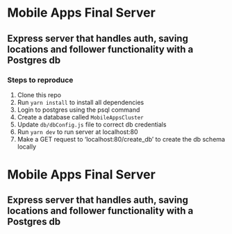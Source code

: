 # Mobile Apps Final Server

## Express server that handles auth, saving locations and follower functionality with a Postgres db

### Steps to reproduce
1.	Clone this repo
2.	Run `yarn install` to install all dependencies
3.	Login to postgres using the psql command
4.	Create a database called `MobileAppsCluster`
5. Update `db/dbConfig.js` file to correct db credentials
6.	Run `yarn dev` to run server at localhost:80
7.	Make a GET request to ‘localhost:80/create_db’ to create the db schema locally

# Mobile Apps Final Server

## Express server that handles auth, saving locations and follower functionality with a Postgres db





